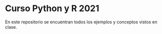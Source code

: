 # Curso Python y R 2021

En este repositorio se encuentran todos los ejemplos y conceptos vistos en clase.
